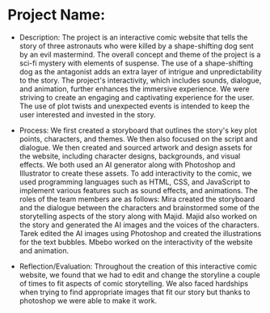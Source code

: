 # Project Name: 

* Description: The project is an interactive comic website that tells the story of three astronauts who were killed by a shape-shifting dog sent by an evil mastermind. The overall concept and theme of the project is a sci-fi mystery with elements of suspense. The use of a shape-shifting dog as the antagonist adds an extra layer of intrigue and unpredictability to the story. The project's interactivity, which includes sounds, dialogue, and animation, further enhances the immersive experience. We were striving to create an engaging and captivating experience for the user. The use of plot twists and unexpected events is intended to keep the user interested and invested in the story. 

* Process: We first created a storyboard that outlines the story's key plot points, characters, and themes. We then also focused on the script and dialogue. We then created and sourced artwork and design assets for the website, including character designs, backgrounds, and visual effects. We both used an AI generator  along with Photoshop and Illustrator to create these assets. To add interactivity to the comic, we used programming languages such as HTML, CSS, and JavaScript to implement various features such as sound effects, and animations. The roles of the team members are as follows: Mira created the storyboard and the dialogue between the characters and brainstormed some of the storytelling aspects of the story along with Majid. Majid also worked on the story and generated the AI images and the voices of the characters. Tarek edited  the AI images using Photoshop and created the illustrations  for the text bubbles. Mbebo worked on the interactivity of the website and animation. 

* Reflection/Evaluation: Throughout the creation of this interactive comic website, we found that we had to edit and change the storyline a couple of times to fit aspects of comic storytelling. We also faced hardships when trying to find appropriate images that fit our story but thanks to photoshop we were able to make it work.


